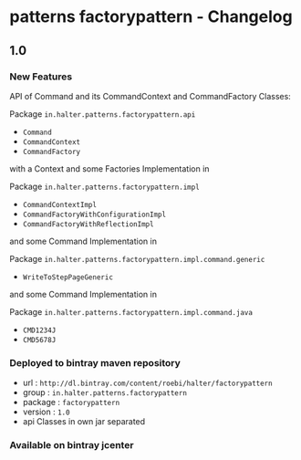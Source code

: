 # patterns factorypattern - Changelog

## 1.0

### New Features

API of Command and its CommandContext and CommandFactory Classes:

Package `in.halter.patterns.factorypattern.api`

- `Command`
- `CommandContext`
- `CommandFactory`

with a Context and some Factories Implementation in

Package `in.halter.patterns.factorypattern.impl`

- `CommandContextImpl`
- `CommandFactoryWithConfigurationImpl`
- `CommandFactoryWithReflectionImpl`

and some Command Implementation in

Package `in.halter.patterns.factorypattern.impl.command.generic`

- `WriteToStepPageGeneric`

and some Command Implementation in

Package `in.halter.patterns.factorypattern.impl.command.java`

- `CMD1234J`
- `CMD5678J`

### Deployed to bintray maven repository

- url : `http://dl.bintray.com/content/roebi/halter/factorypattern`
- group : `in.halter.patterns.factorypattern`
- package : `factorypattern`
- version : `1.0`
- api Classes in own jar separated

### Available on bintray jcenter
